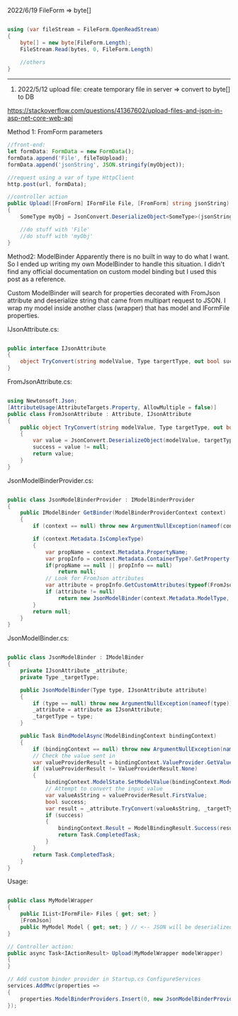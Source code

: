 
2022/6/19
FileForm => byte[]

```C#

using (var fileStream = FileForm.OpenReadStream)
{
    byte[] = new byte[FileForm.Length];
    FileStream.Read(bytes, 0, FileForm.Length)
    
    //others
}

```



-------------------------------------------------------------------
1. 2022/5/12
upload file:
create temporary file in server =>  convert to byte[] to DB

https://stackoverflow.com/questions/41367602/upload-files-and-json-in-asp-net-core-web-api

Method 1: FromForm parameters
```javascript
//front-end:
let formData: FormData = new FormData();
formData.append('File', fileToUpload);
formData.append('jsonString', JSON.stringify(myObject));

//request using a var of type HttpClient
http.post(url, formData);
```

```C#
//controller action
public Upload([FromForm] IFormFile File, [FromForm] string jsonString)
{
    SomeType myObj = JsonConvert.DeserializeObject<SomeType>(jsonString);

    //do stuff with 'File'
    //do stuff with 'myObj'
}

```


Method2: ModelBinder
Apparently there is no built in way to do what I want. So I ended up writing my own ModelBinder to handle this situation. I didn't find any official documentation on custom model binding but I used this post as a reference.

Custom ModelBinder will search for properties decorated with FromJson attribute and deserialize string that came from multipart request to JSON. I wrap my model inside another class (wrapper) that has model and IFormFile properties.

IJsonAttribute.cs:

```C#

public interface IJsonAttribute
{
    object TryConvert(string modelValue, Type targertType, out bool success);
}

```



FromJsonAttribute.cs:

```C#

using Newtonsoft.Json;
[AttributeUsage(AttributeTargets.Property, AllowMultiple = false)]
public class FromJsonAttribute : Attribute, IJsonAttribute
{
    public object TryConvert(string modelValue, Type targetType, out bool success)
    {
        var value = JsonConvert.DeserializeObject(modelValue, targetType);
        success = value != null;
        return value;
    }
}
```

JsonModelBinderProvider.cs:
```C#

public class JsonModelBinderProvider : IModelBinderProvider
{
    public IModelBinder GetBinder(ModelBinderProviderContext context)
    {
        if (context == null) throw new ArgumentNullException(nameof(context));

        if (context.Metadata.IsComplexType)
        {
            var propName = context.Metadata.PropertyName;
            var propInfo = context.Metadata.ContainerType?.GetProperty(propName);
            if(propName == null || propInfo == null)
                return null;
            // Look for FromJson attributes
            var attribute = propInfo.GetCustomAttributes(typeof(FromJsonAttribute), false).FirstOrDefault();
            if (attribute != null) 
                return new JsonModelBinder(context.Metadata.ModelType, attribute as IJsonAttribute);
        }
        return null;
    }
}

```
JsonModelBinder.cs:

```C#

public class JsonModelBinder : IModelBinder
{
    private IJsonAttribute _attribute;
    private Type _targetType;

    public JsonModelBinder(Type type, IJsonAttribute attribute)
    {
        if (type == null) throw new ArgumentNullException(nameof(type));
        _attribute = attribute as IJsonAttribute;
        _targetType = type;
    }

    public Task BindModelAsync(ModelBindingContext bindingContext)
    {
        if (bindingContext == null) throw new ArgumentNullException(nameof(bindingContext));
        // Check the value sent in
        var valueProviderResult = bindingContext.ValueProvider.GetValue(bindingContext.ModelName);
        if (valueProviderResult != ValueProviderResult.None)
        {
            bindingContext.ModelState.SetModelValue(bindingContext.ModelName, valueProviderResult);
            // Attempt to convert the input value
            var valueAsString = valueProviderResult.FirstValue;
            bool success;
            var result = _attribute.TryConvert(valueAsString, _targetType, out success);
            if (success)
            {
                bindingContext.Result = ModelBindingResult.Success(result);
                return Task.CompletedTask;
            }
        }
        return Task.CompletedTask;
    }
}

```

Usage:

```C#

public class MyModelWrapper
{
    public IList<IFormFile> Files { get; set; }
    [FromJson]
    public MyModel Model { get; set; } // <-- JSON will be deserialized to this object
}

// Controller action:
public async Task<IActionResult> Upload(MyModelWrapper modelWrapper)
{
}

// Add custom binder provider in Startup.cs ConfigureServices
services.AddMvc(properties => 
{
    properties.ModelBinderProviders.Insert(0, new JsonModelBinderProvider());
});


```





